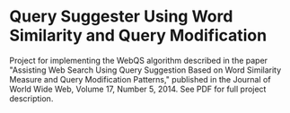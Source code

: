 # Query Suggester Using Word Similarity and Query Modification
Project for implementing the WebQS algorithm described in the paper "Assisting Web Search Using Query Suggestion Based on Word Similarity Measure and Query Modification Patterns," published in the Journal of World Wide Web, Volume 17, Number 5, 2014. See PDF for full project description.
